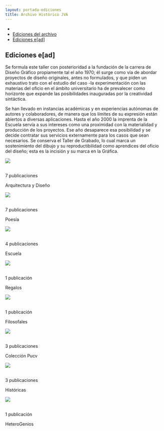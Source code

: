 ```yaml
---
layout: portada-ediciones
title: Archivo Histórico JVA
---
```

<div class='fondo-blanco'>
  <div class='sombra fondo-blanco'>
    <div class='contenedor-sin-relleno'>
      <div class='fila'>
        <div class="col-lg-12 oculto-xs">
          <ul id="breadcrumb">
            <li><a href="#"><i class="icn icn-hogar icn-md"></i></a></li>
            <li><a href="#"> Ediciones del archivo </a></li>
            <li><a href="#"> Ediciones e[ad] </a></li>
          </ul>
        </div>
      </div>
    </div>
  </div>
  <div class='fondo-blanco'>
    <div class='wrap'>          
      <div class='fila'>
        <div class='col-lg-6 col-md-8 col-sm-12 col-xs-12'>
          <h2 class='rojo-claro'>Ediciones e[ad]</h2>
          <p class='xs fina'>Se formula este taller con posterioridad a la fundación de la carrera de Diseño Gráfico propiamente tal el año 1970; él surge como vía de abordar proyectos de diseño originales, antes no formulados, y que piden un exhaustivo trato con el estudio del caso -la experimentación con las materias del oficio en el ámbito universitario ha de prevalecer como horizonte que expande las posibilidades inauguradas por la creatividad sintáctica.</p>
          <p class='xs fina'>Se han llevado en instancias académicas y en experiencias autónomas de autores y colaboradores, de manera que los límites de su expresión están abiertos a diversas aplicaciones. Hasta el año 2000 la imprenta de la Escuela servía a sus intereses como una proximidad con la materialidad y producción de los proyectos. Ese año desaparece esa posibilidad y se decide contratar sus servicios externamente para los casos que sean necesarios. Se conserva el Taller de Grabado, lo cual marca un sostenimiento del dibujo y su reproductibilidad como aprendices del oficio del diseño; esta es la incisión y su marca en la Gráfica.</p>
        </div>
      </div>
      <div class='fila'>
        <div class='col-lg-3 col-md-3 col-sm-6 col-xs-12'>             
          <div class='prev-imagen lg'>
            <a><img class='ancho-maximo'src="{{ site.baseurl }}/img/img-archivo/escuela-arq-cat.jpg"><div class="text-content"><p class='blanco'><i class="icn icn-libro icn-lg blanco"></i></br>7 publicaciones</p></div></a>
            <div class="franja-categoria fondo-rojo-claro">
              <p>Arquitectura y Diseño</p>
            </div>
          </div>
        </div>
        <div class='col-lg-3 col-md-3 col-sm-6 col-xs-12'>             
          <div class='prev-imagen lg'>
            <a><img class='ancho-maximo'src="{{ site.baseurl }}/img/img-archivo/poesia-cat2.jpg"><div class="text-content"><p class='blanco'><i class="icn icn-libro icn-lg blanco"></i></br>7 publicaciones</p></div></a> 
            <div class="franja-categoria fondo-rojo-claro">
              <p>Poesía</p>
            </div>
          </div>
        </div> 
        <div class='col-lg-3 col-md-3 col-sm-6 col-xs-12'>             
          <div class='prev-imagen lg'>
            <a><img class='ancho-maximo'src="{{ site.baseurl }}/img/img-archivo/ame-cat.jpg"><div class="text-content"><p class='blanco'><i class="icn icn-libro icn-lg blanco"></i></br>4 publicaciones</p></div></a> 
            <div class="franja-categoria fondo-rojo-claro">
              <p>Escuela</p>
            </div>
          </div>
        </div> 
        <div class='col-lg-3 col-md-3 col-sm-6 col-xs-12'>             
          <div class='prev-imagen lg'>
            <a><img class='ancho-maximo'src="{{ site.baseurl }}/img/img-archivo/regalo-cat-1.jpg"><div class="text-content"><p class='blanco'><i class="icn icn-libro icn-lg blanco"></i></br>1 publicación</p></div></a> 
            <div class="franja-categoria fondo-rojo-claro">
              <p>Regalos</p>
            </div>
          </div>
        </div> 
      </div><!-- fin fila -->                
      <div class='fila'>
        <div class='col-lg-3 col-md-3 col-sm-6 col-xs-12'>             
          <div class='prev-imagen lg'>
            <a><img class='ancho-maximo'src="{{ site.baseurl }}/img/img-archivo/filosofal-cat.jpg"><div class="text-content"><p class='blanco'><i class="icn icn-libro icn-lg blanco"></i></br>1 publicación</p></div></a>
            <div class="franja-categoria fondo-rojo-claro">
              <p>Filosofales</p>
            </div>
          </div>
        </div>
        <div class='col-lg-3 col-md-3 col-sm-6 col-xs-12'>             
          <div class='prev-imagen lg'>
            <a><img class='ancho-maximo'src="{{ site.baseurl }}/img/img-archivo/pucv-cat.jpg"><div class="text-content"><p class='blanco'><i class="icn icn-libro icn-lg blanco"></i></br>3 publicaciones</p></div></a> 
            <div class="franja-categoria fondo-rojo-claro">
              <p>Colección Pucv</p>
            </div>
          </div>
        </div> 
        <div class='col-lg-3 col-md-3 col-sm-6 col-xs-12'>             
          <div class='prev-imagen lg'>
            <a><img class='ancho-maximo'src="{{ site.baseurl }}/img/img-archivo/margot-loyola.jpg"><div class="text-content"><p class='blanco'><i class="icn icn-libro icn-lg blanco"></i></br>3 publicaciones</p></div></a> 
            <div class="franja-categoria fondo-rojo-claro">
              <p>Históricas</p>
            </div>
          </div>
        </div> 
        <div class='col-lg-3 col-md-3 col-sm-6 col-xs-12'>             
          <div class='prev-imagen lg'>
            <a><img class='ancho-maximo'src="{{ site.baseurl }}/img/img-archivo/carta-alemania.jpg"><div class="text-content"><p class='blanco'><i class="icn icn-libro icn-lg blanco"></i></br>1 publicación</p></div></a> 
            <div class="franja-categoria fondo-rojo-claro">
              <p>HeteroGenios</p>
            </div>
          </div>
        </div> 
      </div><!-- fin fila -->
    </div> <!-- fin wrap general -->
  </div><!-- fin fondo-blanco -->
</div><!-- fin fondo-blanco -->